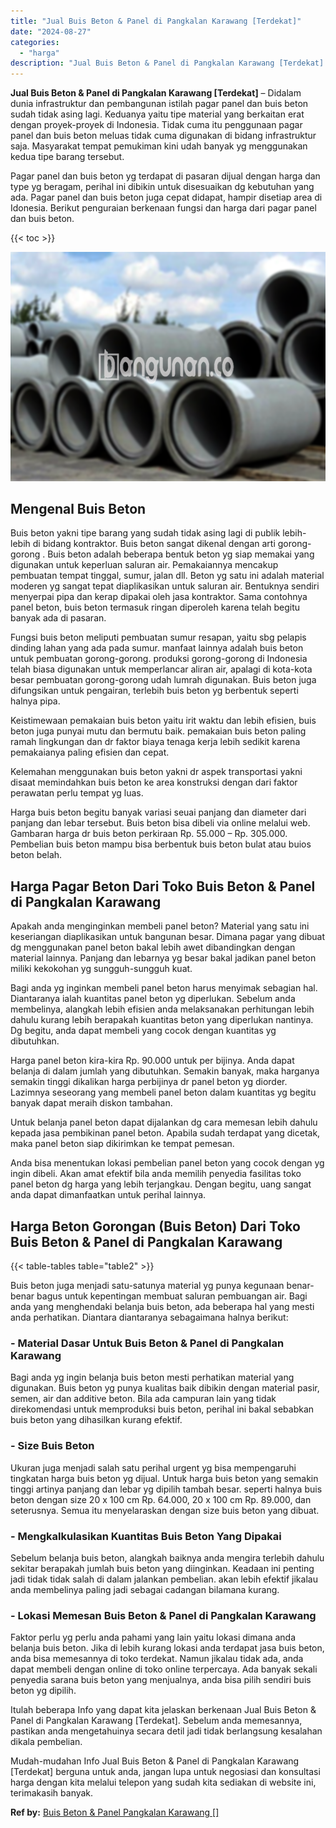```yaml
---
title: "Jual Buis Beton & Panel di Pangkalan Karawang [Terdekat]"
date: "2024-08-27"
categories: 
  - "harga"
description: "Jual Buis Beton & Panel di Pangkalan Karawang [Terdekat]. Mudah-mudahan Info Jual Buis Beton & Panel di Pangkalan Karawang [Terdekat] berguna untuk anda, j..."
---
```


**Jual Buis Beton & Panel di Pangkalan Karawang \[Terdekat\]** – Didalam dunia infrastruktur dan pembangunan istilah pagar panel dan buis beton sudah tidak asing lagi. Keduanya yaitu tipe material yang berkaitan erat dengan proyek-proyek di Indonesia. Tidak cuma itu penggunaan pagar panel dan buis beton meluas tidak cuma digunakan di bidang infrastruktur saja. Masyarakat tempat pemukiman kini udah banyak yg menggunakan kedua tipe barang tersebut.

Pagar panel dan buis beton yg terdapat di pasaran dijual dengan harga dan type yg beragam, perihal ini dibikin untuk disesuaikan dg kebutuhan yang ada. Pagar panel dan buis beton juga cepat didapat, hampir disetiap area di Idonesia. Berikut penguraian berkenaan fungsi dan harga dari pagar panel dan buis beton.

{{< toc >}}

![Jual Buis Beton & Panel di Pangkalan Karawang [Terdekat]](/images/jual-panel-buis-beton-murah-36.png)

## Mengenal Buis Beton

Buis beton yakni tipe barang yang sudah tidak asing lagi di publik lebih-lebih di bidang kontraktor. Buis beton sangat dikenal dengan arti gorong-gorong . Buis beton adalah beberapa bentuk beton yg siap memakai yang digunakan untuk keperluan saluran air. Pemakaiannya mencakup pembuatan tempat tinggal, sumur, jalan dll. Beton yg satu ini adalah material moderen yg sangat tepat diaplikasikan untuk saluran air. Bentuknya sendiri menyerpai pipa dan kerap dipakai oleh jasa kontraktor. Sama contohnya panel beton, buis beton termasuk ringan diperoleh karena telah begitu banyak ada di pasaran.

Fungsi buis beton meliputi pembuatan sumur resapan, yaitu sbg pelapis dinding lahan yang ada pada sumur. manfaat lainnya adalah buis beton untuk pembuatan gorong-gorong. produksi gorong-gorong di Indonesia telah biasa digunakan untuk memperlancar aliran air, apalagi di kota-kota besar pembuatan gorong-gorong udah lumrah digunakan. Buis beton juga difungsikan untuk pengairan, terlebih buis beton yg berbentuk seperti halnya pipa.

Keistimewaan pemakaian buis beton yaitu irit waktu dan lebih efisien, buis beton juga punyai mutu dan bermutu baik. pemakaian buis beton paling ramah lingkungan dan dr faktor biaya tenaga kerja lebih sedikit karena pemakaianya paling efisien dan cepat.

Kelemahan menggunakan buis beton yakni dr aspek transportasi yakni disaat memindahkan buis beton ke area konstruksi dengan dari faktor perawatan perlu tempat yg luas.

Harga buis beton begitu banyak variasi seuai panjang dan diameter dari panjang dan lebar tersebut. Buis beton bisa dibeli via online melalui web. Gambaran harga dr buis beton perkiraan Rp. 55.000 – Rp. 305.000. Pembelian buis beton mampu bisa berbentuk buis beton bulat atau buios beton belah.

## Harga Pagar Beton Dari Toko Buis Beton & Panel di Pangkalan Karawang

Apakah anda menginginkan membeli panel beton? Material yang satu ini keseriangan diaplikasikan untuk bangunan besar. Dimana pagar yang dibuat dg menggunakan panel beton bakal lebih awet dibandingkan dengan material lainnya. Panjang dan lebarnya yg besar bakal jadikan panel beton miliki kekokohan yg sungguh-sungguh kuat.

Bagi anda yg inginkan membeli panel beton harus menyimak sebagian hal. Diantaranya ialah kuantitas panel beton yg diperlukan. Sebelum anda membelinya, alangkah lebih efisien anda melaksanakan perhitungan lebih dahulu kurang lebih berapakah kuantitas beton yang diperlukan nantinya. Dg begitu, anda dapat membeli yang cocok dengan kuantitas yg dibutuhkan.

Harga panel beton kira-kira Rp. 90.000 untuk per bijinya. Anda dapat belanja di dalam jumlah yang dibutuhkan. Semakin banyak, maka harganya semakin tinggi dikalikan harga perbijinya dr panel beton yg diorder. Lazimnya seseorang yang membeli panel beton dalam kuantitas yg begitu banyak dapat meraih diskon tambahan.

Untuk belanja panel beton dapat dijalankan dg cara memesan lebih dahulu kepada jasa pembikinan panel beton. Apabila sudah terdapat yang dicetak, maka panel beton siap dikirimkan ke tempat pemesan.

Anda bisa menentukan lokasi pembelian panel beton yang cocok dengan yg ingin dibeli. Akan amat efektif bila anda memilih penyedia fasilitas toko panel beton dg harga yang lebih terjangkau. Dengan begitu, uang sangat anda dapat dimanfaatkan untuk perihal lainnya.

## Harga Beton Gorongan (Buis Beton) Dari Toko Buis Beton & Panel di Pangkalan Karawang

{{< table-tables table="table2" >}}

Buis beton juga menjadi satu-satunya material yg punya kegunaan benar-benar bagus untuk kepentingan membuat saluran pembuangan air. Bagi anda yang menghendaki belanja buis beton, ada beberapa hal yang mesti anda perhatikan. Diantara diantaranya sebagaimana halnya berikut:

### \- Material Dasar Untuk Buis Beton & Panel di Pangkalan Karawang

Bagi anda yg ingin belanja buis beton mesti perhatikan material yang digunakan. Buis beton yg punya kualitas baik dibikin dengan material pasir, semen, air dan additive beton. Bila ada campuran lain yang tidak direkomendasi untuk memproduksi buis beton, perihal ini bakal sebabkan buis beton yang dihasilkan kurang efektif.

### \- Size Buis Beton

Ukuran juga menjadi salah satu perihal urgent yg bisa mempengaruhi tingkatan harga buis beton yg dijual. Untuk harga buis beton yang semakin tinggi artinya panjang dan lebar yg dipilih tambah besar. seperti halnya buis beton dengan size 20 x 100 cm Rp. 64.000, 20 x 100 cm Rp. 89.000, dan seterusnya. Semua itu menyelaraskan dengan size buis beton yang dibuat.

### \- Mengkalkulasikan Kuantitas Buis Beton Yang Dipakai

Sebelum belanja buis beton, alangkah baiknya anda mengira terlebih dahulu sekitar berapakah jumlah buis beton yang diinginkan. Keadaan ini penting jadi tidak tidak salah di dalam jalankan pembelian. akan lebih efektif jikalau anda membelinya paling jadi sebagai cadangan bilamana kurang.

### \- Lokasi Memesan Buis Beton & Panel di Pangkalan Karawang

Faktor perlu yg perlu anda pahami yang lain yaitu lokasi dimana anda belanja buis beton. Jika di lebih kurang lokasi anda terdapat jasa buis beton, anda bisa memesannya di toko terdekat. Namun jikalau tidak ada, anda dapat membeli dengan online di toko online terpercaya. Ada banyak sekali penyedia sarana buis beton yang menjualnya, anda bisa pilih sendiri buis beton yg dipilih.

Itulah beberapa Info yang dapat kita jelaskan berkenaan Jual Buis Beton & Panel di Pangkalan Karawang \[Terdekat\]. Sebelum anda memesannya, pastikan anda mengetahuinya secara detil jadi tidak berlangsung kesalahan dikala pembelian.

Mudah-mudahan Info Jual Buis Beton & Panel di Pangkalan Karawang \[Terdekat\] berguna untuk anda, jangan lupa untuk negosiasi dan konsultasi harga dengan kita melalui telepon yang sudah kita sediakan di website ini, terimakasih banyak.

**Ref by:** [Buis Beton & Panel Pangkalan Karawang []](https://id.wikipedia.org/wiki/Buis)
